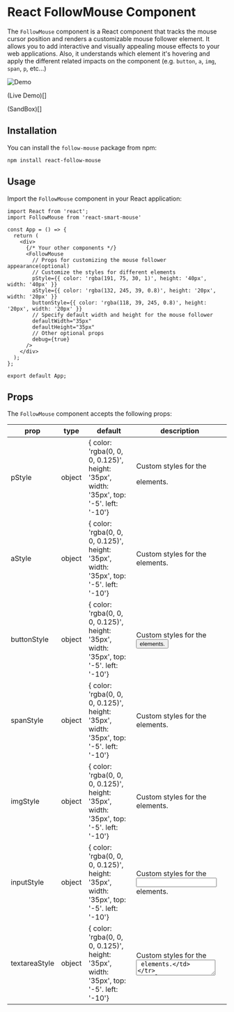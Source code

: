 # React FollowMouse Component

The `FollowMouse` component is a React component that tracks the mouse cursor position and renders a customizable mouse follower element. It allows you to add interactive and visually appealing mouse effects to your web applications. Also, it understands which element it's hovering and apply the different related impacts on the component (e.g. `button`, `a`, `img`, `span`, `p`, etc...)

![Demo](docs/demo.gif)

(Live Demo)[]

(SandBox)[]

## Installation

You can install the `follow-mouse` package from npm:

```
npm install react-follow-mouse
```

## Usage

Import the `FollowMouse` component in your React application:

```
import React from 'react';
import FollowMouse from 'react-smart-mouse'

const App = () => {
  return (
    <div>
      {/* Your other components */}
      <FollowMouse
        // Props for customizing the mouse follower appearance(optional)
        // Customize the styles for different elements
        pStyle={{ color: 'rgba(191, 75, 30, 1)', height: '40px', width: '40px' }}
        aStyle={{ color: 'rgba(132, 245, 39, 0.8)', height: '20px', width: '20px' }}
        buttonStyle={{ color: 'rgba(118, 39, 245, 0.8)', height: '20px', width: '20px' }}
        // Specify default width and height for the mouse follower
        defaultWidth="35px"
        defaultHeight="35px"
        // Other optional props
        debug={true}
      />
    </div>
  );
};

export default App;
```

## Props

The `FollowMouse` component accepts the following props:

| prop                 | type        | default                                                                                    | description                                                                                        |
| -------------------- | ----------- | ------------------------------------------------------------------------------------------ | -------------------------------------------------------------------------------------------------- |
| pStyle               | object      | { color: 'rgba(0, 0, 0, 0.125)', height: '35px', width: '35px', top: '-5'. left: '-10'}    | Custom styles for the <p> elements.                                                                |
| aStyle               | object      | { color: 'rgba(0, 0, 0, 0.125)', height: '35px', width: '35px', top: '-5'. left: '-10'}    | Custom styles for the <a> elements.                                                                |
| buttonStyle          | object      | { color: 'rgba(0, 0, 0, 0.125)', height: '35px', width: '35px', top: '-5'. left: '-10'}    | Custom styles for the <button> elements.                                                           |
| spanStyle            | object      | { color: 'rgba(0, 0, 0, 0.125)', height: '35px', width: '35px', top: '-5'. left: '-10'}    | Custom styles for the <span> elements.                                                             |
| imgStyle             | object      | { color: 'rgba(0, 0, 0, 0.125)', height: '35px', width: '35px', top: '-5'. left: '-10'}    | Custom styles for the <img> elements.                                                              |
| inputStyle           | object      | { color: 'rgba(0, 0, 0, 0.125)', height: '35px', width: '35px', top: '-5'. left: '-10'}    | Custom styles for the <input> elements.                                                            |
| textareaStyle        | object      | { color: 'rgba(0, 0, 0, 0.125)', height: '35px', width: '35px', top: '-5'. left: '-10'}    | Custom styles for the <textarea> elements.                                                         |
| labelStyle           | object      | { color: 'rgba(0, 0, 0, 0.125)', height: '35px', width: '35px', top: '-5'. left: '-10'}    | Custom styles for the <label> elements.                                                            |
| liStyle              | object      | { color: 'rgba(0, 0, 0, 0.125)', height: '35px', width: '35px', top: '-5'. left: '-10'}    | Custom styles for the <li> elements.                                                               |
| defaultWidth         | string      | 35px                                                                                       | The default width of the mouse follower.                                                           |
| defaultHeight        | string      | 35px                                                                                       | The default Height of the mouse                                                                    |
| defaultTop           | number      | -5                                                                                         | The default top position of the mouse follower element.                                            |
| defaultLeft          | number      | -5                                                                                         | The default left position of the mouse follower element.                                           |
| defaultColor         | string      | rgba(0, 0, 0, 0.5)                                                                         | The default color of the mouse follower element.                                                   |
| debug                | boolean     | false                                                                                      | Enable debug mode to log element names and custom styles to the console. Useful for debugging.     |


## Customizing Element Styles

You can customize the default hover cursor appearance for different elements by passing style objects as props to the corresponding element style props. Here's an example of how you can customize the styles for different elements:

```
<FollowMouse
  // Customize the styles for different elements
  pStyle={{ color: 'red', height: '40px', width: '40px' }}
  aStyle={{ color: 'blue', height: '20px', width: '20px' }}
  buttonStyle={{ color: 'green', height: '30px', width: '30px' }}
  spanStyle={{ color: 'purple', height: '25px', width: '25px' }}
  imgStyle={{ color: 'yellow', height: '50px', width: '50px' }}
  inputStyle={{ color: 'orange', height: '35px', width: '35px' }}
  textareaStyle={{ color: 'brown', height: '35px', width: '35px' }}
  labelStyle={{ color: 'gray', height: '40px', width: '40px' }}
  liStyle={{ color: 'pink', height: '40px', width: '40px' }}
/>

```

In the example above, we have specified custom styles for the `p`, `a`, `button`, `span`, `img`, `input`, `textarea`, `label`, and `li` elements. You can adjust the color, height, and width values to match your desired appearance.


## Customizing Individual Elements with mousecustom

You can customize the default hover cursor appearance for individual elements by using the mousecustom attribute on the element and passing a JSON string as its value. Here's an example of how you can use the mousecustom prop to customize the height of an element:

```
<input type="text" mousecustom={JSON.stringify({ height: '50px' })} />
```

In the example above, the <input> element has a mousecustom attribute with a JSON string value that specifies a custom height of '50px'. You can apply this approach to other elements as well.

## Next.js

For using this component with Next.js you should create the client component and import FollowMouse to this component:

```
"use client"

import React from 'react'
import FollowMouse from 'react-smart-mouse'

const FollowMouseComponent = () => {
  return (
    <FollowMouse />
  )
}

export default FollowMouseComponent
```

## License

This project is licensed under the MIT License. See the [LICENSE](https://github.com/BilVaD1/SmartMouse/blob/main/LICENSE) file for details.

© Copyright 2023 - @BilVaD1
